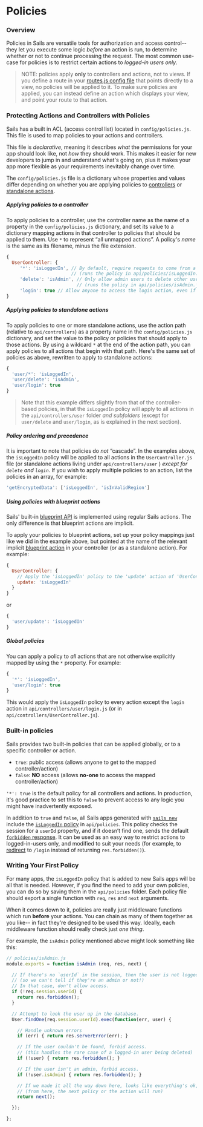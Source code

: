 # Policies
### Overview

Policies in Sails are versatile tools for authorization and access control-- they let you execute some logic _before_ an action is run, to determine whether or not to continue processing the request.  The most common use-case for policies is to restrict certain actions to _logged-in users only_.

> NOTE: policies apply **only** to controllers and actions, not to views.  If you define a route in your [routes.js config file](http://sailsjs.com/documentation/reference/configuration/sails-config-routes) that points directly to a view, no policies will be applied to it.  To make sure policies are applied, you can instead define an action which displays your view, and point your route to that action. &nbsp;

### Protecting Actions and Controllers with Policies

Sails has a built in ACL (access control list) located in `config/policies.js`.  This file is used to map policies to your actions and controllers.

This file is  *declarative*, meaning it describes *what* the permissions for your app should look like, not *how* they should work.  This makes it easier for new developers to jump in and understand what's going on, plus it makes your app more flexible as your requirements inevitably change over time.

The `config/policies.js` file is a dictionary whose properties and values differ depending on whether you are applying policies to [controllers](http://sailsjs.com/documentation/concepts/actions-and-controllers#?controllers) or [standalone actions](http://sailsjs.com/documentation/concepts/actions-and-controllers#?standalone-actions).

##### Applying policies to a controller

To apply policies to a controller, use the controller name as the name of a property in the  `config/policies.js` dictionary, and set its value to a dictionary mapping actions in that controller to policies that should be applied to them.  Use `*` to represent &ldquo;all unmapped actions&rdquo;.  A policy's _name_ is the same as its filename, minus the file extension.

```js
{
  UserController: {
     '*': 'isLoggedIn', // By default, require requests to come from a logged-in user
                        // (runs the policy in api/policies/isLoggedIn.js)
     'delete': 'isAdmin', // Only allow admin users to delete other users
                          // (runs the policy in api/policies/isAdmin.js)
     'login': true // Allow anyone to access the login action, even if they're not logged in.
}
```

##### Applying policies to standalone actions

To apply policies to one or more standalone actions, use the action path (relative to `api/controllers`) as a property name in the `config/policies.js` dictionary, and set the value to the policy or policies that should apply to those actions.  By using a wildcard `*` at the end of the action path, you can apply policies to all actions that begin with that path.  Here's the same set of policies as above, rewritten to apply to standalone actions:

```js
{
  'user/*': 'isLoggedIn',
  'user/delete': 'isAdmin',
  'user/login': true
}
```

> Note that this example differs slightly from that of the controller-based policies, in that the `isLoggedIn` policy will apply to all actions in the `api/controllers/user` folder _and subfolders_ (except for `user/delete` and `user/login`, as is explained in the next section).

##### Policy ordering and precedence

It is important to note that policies do _not_ &ldquo;cascade&rdquo;.  In the examples above, the `isLoggedIn` policy will be applied to all actions in the `UserController.js` file (or standalone actions living under `api/controllers/user` ) _except for `delete` and `login`_.  If you wish to apply multiple policies to an action, list the policies in an array, for example:

```javascript
'getEncryptedData': ['isLoggedIn', 'isInValidRegion']
```

##### Using policies with blueprint actions

Sails' built-in [blueprint API](http://sailsjs.com/documentation/concepts/blueprints) is implemented using regular Sails actions.  The only difference is that blueprint actions are implicit.

To apply your policies to blueprint actions, set up your policy mappings just like we did in the example above, but pointed at the name of the relevant implicit [blueprint action](http://sailsjs.com/documentation/concepts/blueprints/blueprint-actions) in your controller (or as a standalone action).  For example:
```js
{
  UserController: {
    // Apply the 'isLoggedIn' policy to the 'update' action of 'UserController'
    update: 'isLoggedIn'
  }
}
```
or
```js
{
  'user/update': 'isLoggedIn'
}
```

##### Global policies

You can apply a policy to _all_ actions that are not otherwise explicitly mapped by using the `*` property.  For example:

```js
{
  '*': 'isLoggedIn',
  'user/login': true
}
```
This would apply the `isLoggedIn` policy to every action except the `login` action in `api/controllers/user/login.js` (or in `api/controllers/UserController.js`).

### Built-in policies
Sails provides two built-in policies that can be applied globally, or to a specific controller or action.
  + `true`: public access  (allows anyone to get to the mapped controller/action)
  +  `false`: **NO** access (allows **no-one** to access the mapped controller/action)

 `'*': true` is the default policy for all controllers and actions.  In production, it's good practice to set this to `false` to prevent access to any logic you might have inadvertently exposed.

In addition to `true` and `false`, all Sails apps generated with [`sails new`](http://sailsjs.com/documentation/reference/command-line-interface/sails-new) include the [`isLoggedIn` policy](http://sailsjs.com/documentation/anatomy/api/policies/is-logged-in-js) in `api/policies`.  This policy checks the session for a `userId` property, and if it doesn&rsquo;t find one, sends the default [`forbidden` response](http://sailsjs.com/documentation/concepts/custom-responses/default-responses#?resforbidden).  It can be used as an easy way to restrict actions to logged-in-users only, and modified to suit your needs (for example, to [redirect](http://sailsjs.com/documentation/reference/response-res/res-redirect) to `/login` instead of returning `res.forbidden()`).

### Writing Your First Policy

For many apps, the `isLoggedIn` policy that is added to new Sails apps will be all that is needed.  However, if you find the need to add your own policies, you can do so by saving them in the `api/policies` folder.  Each policy file should export a single function with `req`, `res` and `next` arguments.

When it comes down to it, policies are really just middleware functions which run **before** your actions.  You can chain as many of them together as you like-- in fact they're designed to be used this way.  Ideally, each middleware function should really check just *one thing*.

For example, the `isAdmin` policy mentioned above might look something like this:

```javascript
// policies/isAdmin.js
module.exports = function isAdmin (req, res, next) {

  // If there's no `userId` in the session, then the user is not logged in
  // (so we can't tell if they're an admin or not!)
  // In that case, don't allow access.
  if (!req.session.userId) {
    return res.forbidden();
  }

  // Attempt to look the user up in the database.
  User.findOne(req.session.userId).exec(function(err, user) {

    // Handle unknown errors
    if (err) { return res.serverError(err); }

    // If the user couldn't be found, forbid access.
    // (this handles the rare case of a logged-in user being deleted)
    if (!user) { return res.forbidden(); }

    // If the user isn't an admin, forbid access.
    if (!user.isAdmin) { return res.forbidden(); }

    // If we made it all the way down here, looks like everything's ok, so we'll let the user through.
    // (from here, the next policy or the action will run)
    return next();

  });

};
```






<docmeta name="displayName" value="Policies">
